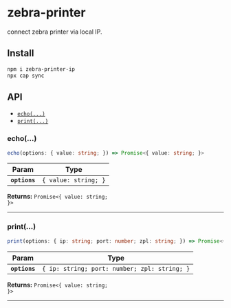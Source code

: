 # zebra-printer

connect zebra printer via local IP.

## Install

```bash
npm i zebra-printer-ip
npx cap sync
```

## API

<docgen-index>

* [`echo(...)`](#echo)
* [`print(...)`](#print)

</docgen-index>

<docgen-api>
<!--Update the source file JSDoc comments and rerun docgen to update the docs below-->

### echo(...)

```typescript
echo(options: { value: string; }) => Promise<{ value: string; }>
```

| Param         | Type                            |
| ------------- | ------------------------------- |
| **`options`** | <code>{ value: string; }</code> |

**Returns:** <code>Promise&lt;{ value: string; }&gt;</code>

--------------------


### print(...)

```typescript
print(options: { ip: string; port: number; zpl: string; }) => Promise<{ value: string; }>
```

| Param         | Type                                                    |
| ------------- | ------------------------------------------------------- |
| **`options`** | <code>{ ip: string; port: number; zpl: string; }</code> |

**Returns:** <code>Promise&lt;{ value: string; }&gt;</code>

--------------------

</docgen-api>
